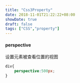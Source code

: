 ```yaml
---
title: "Css3Property"
date: 2018-11-01T21:22:22+08:00
showDate: true
draft: false
tags: ["CSS","property"]
---
```


#### perspective
设置元素被查看位置的视图
```css
div{
    perspective:500px;
}
```
